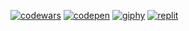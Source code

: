 
[<img src="https://www.codewars.com/users/auroraptor/badges/micro" alt="codewars">](https://www.codewars.com/users/auroraptor)
[<img src="https://img.shields.io/website?color=%23F8F8FF&down_message=pens&label=codepen&logo=codepen&style=for-the-badge&up_message=pens&url=https%3A%2F%2Fcodepen.io%2Fauroraptor" alt="codepen">](https://codepen.io/auroraptor)
[<img src="https://img.shields.io/website?color=%23F08080&down_message=collections&label=giphy&logo=giphy&style=for-the-badge&up_message=collections&url=https%3A%2F%2Fgiphy.com%2Fchannel%2Fauroraptor" alt="giphy">](https://giphy.com/channel/auroraptor)
[<img src="https://img.shields.io/website?color=%23B0E0E6&down_message=repls&label=replit&logo=replit&style=for-the-badge&up_message=repls&url=https%3A%2F%2Freplit.com%2F%40auroraptor" alt="replit">](https://replit.com/@auroraptor)


<!--
**auroraptor/auroraptor** is a ✨ _special_ ✨ repository because its `README.md` (this file) appears on your GitHub profile.

Here are some ideas to get you started:

- 🔭 I’m currently working on ...
- 🌱 I’m currently learning ...
- 👯 I’m looking to collaborate on ...
- 🤔 I’m looking for help with ...
- 💬 Ask me about ...
- 📫 How to reach me: ...
- 😄 Pronouns: ...
- ⚡ Fun fact: ...
-->
